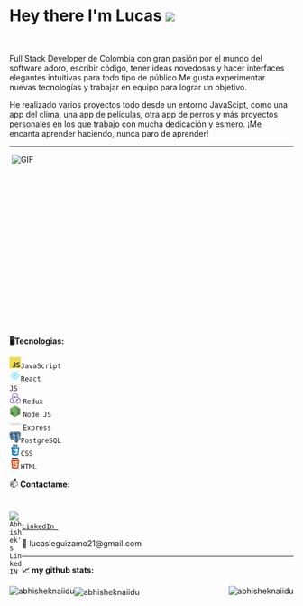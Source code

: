 
### <h1>Hey there I'm Lucas <img src="https://media.giphy.com/media/hvRJCLFzcasrR4ia7z/giphy.gif" width="25px"></h1>
<br />

Full Stack Developer de Colombia con gran pasión por el mundo del software adoro, escribir código, tener ideas novedosas y hacer interfaces elegantes intuitivas para todo tipo de público.Me gusta experimentar nuevas tecnologías y trabajar en equipo para lograr un objetivo.

He realizado varios proyectos todo desde un entorno JavaScipt, como una app del clima, una app de películas, otra app de perros y más proyectos personales en los que trabajo con mucha dedicación y esmero. ¡Me encanta aprender haciendo, nunca paro de aprender!
<hr/>


  <img align="right" alt="GIF" src="https://seo-barcelona.com.es/wp-content/uploads/2020/05/ce694f560636dffcf42ecf40d4f2f962.gif" width="500" height="320" />
  


**🖥Tecnologias:**  

<code><img height="20" src="https://raw.githubusercontent.com/github/explore/80688e429a7d4ef2fca1e82350fe8e3517d3494d/topics/javascript/javascript.png"></code><code>JavaScript</code><br/>
<code><img height="20" src="https://raw.githubusercontent.com/github/explore/80688e429a7d4ef2fca1e82350fe8e3517d3494d/topics/react/react.png"></code><code>React JS</code><br/>
<code><img height="20" src="https://raw.githubusercontent.com/github/explore/5c058a388828bb5fde0bcafd4bc867b5bb3f26f3/topics/redux/redux.png"></code>
<code>Redux</code><br/>
<code><img height="20" src="https://raw.githubusercontent.com/github/explore/80688e429a7d4ef2fca1e82350fe8e3517d3494d/topics/nodejs/nodejs.png"></code>
<code>Node JS</code><br/>
<code><img height="20" src="https://raw.githubusercontent.com/github/explore/80688e429a7d4ef2fca1e82350fe8e3517d3494d/topics/express/express.png"></code>
<code>Express</code><br/>
<code><img height="20" src="https://raw.githubusercontent.com/github/explore/80688e429a7d4ef2fca1e82350fe8e3517d3494d/topics/postgresql/postgresql.png"></code><code>PostgreSQL</code><br/>
<code><img height="20" src="https://raw.githubusercontent.com/github/explore/80688e429a7d4ef2fca1e82350fe8e3517d3494d/topics/css/css.png"></code><code>CSS</code><br/>
<code><img height="20" src="https://raw.githubusercontent.com/github/explore/80688e429a7d4ef2fca1e82350fe8e3517d3494d/topics/html/html.png"></code><code>HTML</code><br/>


📫 **Contactame:**<br/>
<code>
<a href="https://www.linkedin.com/in/lucas-leguizamo-dev/">
  <img align="left" alt="Abhishek's LinkedIN" width="22px" src="https://raw.githubusercontent.com/peterthehan/peterthehan/master/assets/linkedin.svg" /> LinkedIn
</a></code>
<p>📧 lucasleguizamo21@gmail.com</p>
<hr/>

**📈 my github stats:**  

<div>
<img align="left" height="150px" src="https://github-readme-stats.vercel.app/api?username=lucas-fullstackx&bg_color=0D1117&title_color=00AFEC&text_color=fff&show_icons=true" alt="abhisheknaiidu" />
  <img align="center" height="150px" src="https://octodex.github.com/images/daftpunktocat-thomas.gif" alt="abhisheknaiidu" />
<img align="right" height="150px" src="https://github-readme-stats.vercel.app/api/top-langs/?username=lucas-fullstackx&show_icons=true&bg_color=0D1117&text_color=fff&title_color=00AFEC&layout=compact" alt="abhisheknaiidu" />
  </div>
<!--
**Lucas-FullStackX/Lucas-FullStackX** is a ✨ _special_ ✨ repository because its `README.md` (this file) appears on your GitHub profile.

Here are some ideas to get you started:

- 🔭 I’m currently working on ...
- 🌱 I’m currently learning ...
- 👯 I’m looking to collaborate on ...
- 🤔 I’m looking for help with ...
- 💬 Ask me about ...
- 📫 How to reach me: ...
- 😄 Pronouns: ...
- ⚡ Fun fact: ...
-->
